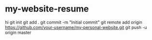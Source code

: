 # my-website-resume
hi
git init
git add .
git commit -m "Initial commit"
git remote add origin https://github.com/your-username/my-personal-website.git
git push -u origin master
